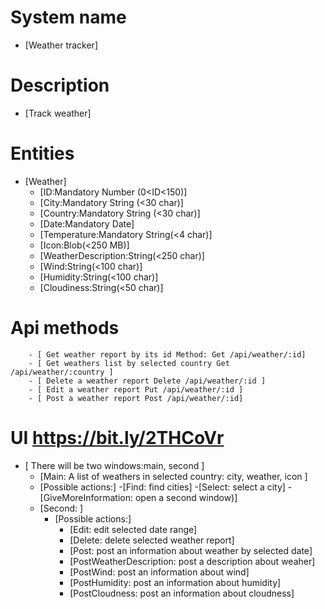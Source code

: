 # System name
- [Weather tracker] 

# Description
- [Track weather] 

# Entities
- [Weather]  
    - [ID:Mandatory Number (0<ID<150)]
    - [City:Mandatory String (<30 char)]  
    - [Country:Mandatory String (<30 char)]
    - [Date:Mandatory Date]
    - [Temperature:Mandatory String(<4 char)] 
    - [Icon:Blob(<250 MB)] 
    - [WeatherDescription:String(<250 char)] 
    - [Wind:String(<100 char)] 
    - [Humidity:String(<100 char)] 
    - [Cloudiness:String(<50 char)]
    
# Api methods
        - [ Get weather report by its id Method: Get /api/weather/:id] 
        - [ Get weathers list by selected country Get /api/weather/:country ] 
        - [ Delete a weather report Delete /api/weather/:id ] 
        - [ Edit a weather report Put /api/weather/:id ] 
        - [ Post a weather report Post /api/weather/:id]  
# UI https://bit.ly/2THCoVr
- [ There will be two windows:main, second ]
    - [Main: A list of weathers in selected country: city, weather, icon ]
     - [Possible actions:]
         -[Find: find cities]
         -[Select: select a city]
         -[GiveMoreInformation: open a second window)]
    - [Second: ] 
      - [Possible actions:]
          - [Edit: edit selected date range]
          - [Delete: delete selected weather report]
          - [Post: post an information about weather by selected date]
          - [PostWeatherDescription: post a description about weaher]
          - [PostWind: post an information about wind]
          - [PostHumidity: post an information about humidity]
          - [PostCloudness: post an information about cloudness]
            

